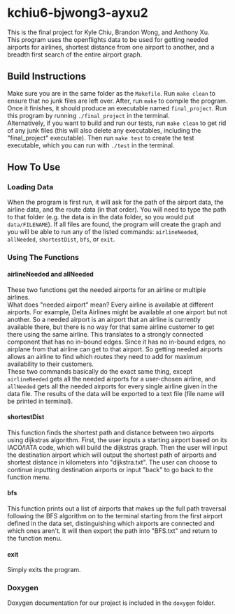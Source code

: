 # kchiu6-bjwong3-ayxu2
This is the final project for Kyle Chiu, Brandon Wong, and Anthony Xu. <br/>This program uses the openflights data to be used for getting needed airports for airlines, shortest distance from one airport to another, and a breadth first search of the entire airport graph. 

## Build Instructions
Make sure you are in the same folder as the `Makefile`. Run `make clean` to ensure that no junk files are left over. After, run `make` to compile the program. Once it finishes, it should produce an executable named `final_project`. Run this program by running `./final_project` in the terminal. <br/>
Alternatively, if you want to build and run our tests, run `make clean` to get rid of any junk files (this will also delete any executables, including the "final_project" executable). Then run `make test` to create the test executable, which you can run with `./test` in the terminal.

## How To Use
### Loading Data
When the program is first run, it will ask for the path of the airport data, the airline data, and the route data (in that order). You will need to type the path to that folder (e.g. the data is in the data folder, so you would put `data/FILENAME`). If all files are found, the program will create the graph and you will be able to run any of the listed commands: `airlineNeeded`, `allNeeded`, `shortestDist`, `bfs`, or `exit`.

### Using The Functions
#### airlineNeeded and allNeeded
These two functions get the needed airports for an airline or multiple airlines. <br/>
What does "needed airport" mean? Every airline is available at different airports. For example, Delta Airlines might be available at one airport but not another. So a needed airport is an airport that an airline is currently available there, but there is no way for that same airline customer to get there using the same airline. This translates to a strongly connected component that has no in-bound edges. Since it has no in-bound edges, no airplane from that airline can get to that airport. So getting needed airports allows an airline to find which routes they need to add for maximum availability to their customers.<br/>
These two commands basically do the exact same thing, except `airlineNeeded` gets all the needed airports for a user-chosen airline, and `allNeeded` gets all the needed airports for every single airline given in the data file. The results of the data will be exported to a text file (file name will be printed in terminal). 

#### shortestDist
This function finds the shortest path and distance between two airports using dijkstras algorithm. First, the user inputs a starting airport based on its IACO/IATA code, which will build the dijkstras graph. Then the user will input the destination airport which will output the shortest path of airports and shortest distance in kilometers into "dijkstra.txt". The user can choose to continue inputting destination airports or input "back" to go back to the function menu.

#### bfs
This function prints out a list of airports that makes up the full path traversal following the BFS algorithm on to the terminal starting from the first airport defined in the data set, distinguishing which airports are connected and which ones aren't. It will then export the path into "BFS.txt" and return to the function menu.

#### exit
Simply exits the program. 

### Doxygen
Doxygen documentation for our project is included in the `doxygen` folder.
